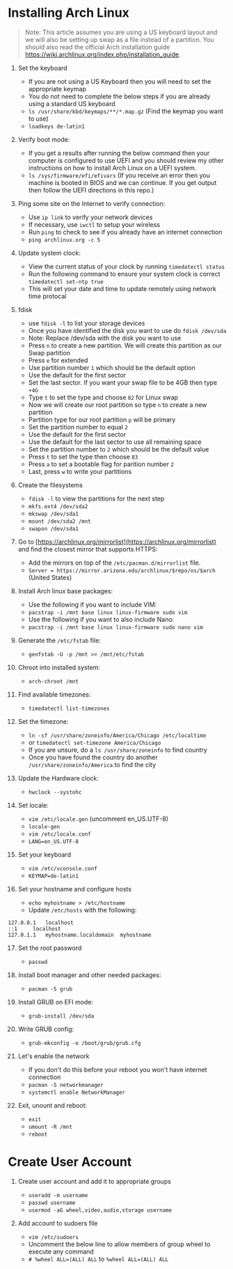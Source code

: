 # Installing Arch Linux

> Note: This article assumes you are using a US keyboard layout and we will also be setting up swap as a file instead of a partition. You should also read the official Arch installation guide https://wiki.archlinux.org/index.php/installation_guide. 

1. Set the keyboard
    - If you are not using a US Keyboard then you will need to set the appropriate keymap
    - You do not need to complete the below steps if you are already using a standard US keyboard
    - `ls /usr/share/kbd/keymaps/**/*.map.gz` (Find the keymap you want to use)
    - `loadkeys de-latin1`

2. Verify boot mode:
    - If you get a results after running the below command then your computer is configured to use UEFI and you should review my other instructions on how to install Arch Linux on a UEFI system.
    - `ls /sys/firmware/efi/efivars` (If you receive an error then you machine is booted in BIOS and we can continue. If you get output then follow the UEFI directions in this repo.)

3. Ping some site on the Internet to verify connection:
    - Use `ip link` to verify your network devices
    - If necessary, use `iwctl` to setup your wireless
    - Run `ping` to check to see if you already have an internet connection
    - `ping archlinux.org -c 5`

4. Update system clock:
    - View the current status of your clock by running `timedatectl status`
    - Run the following command to ensure your system clock is correct `timedatectl set-ntp true`
    - This will set your date and time to update remotely using network time protocal

5. fdisk
    - use `fdisk -l` to list your storage devices
    - Once you have identified the disk you want to use do `fdisk /dev/sda`
    - Note: Replace /dev/sda with the disk you want to use
    - Press `n` to create a new partition. We will create this partition as our Swap partition
    - Press `e` for extended
    - Use partition number `1` which should be the default option
    - Use the default for the first sector
    - Set the last sector. If you want your swap file to be 4GB then type `+4G`
    - Type `t` to set the type and choose `82` for Linux swap
    - Now we will create our root partition so type `n` to create a new partition
    - Partition type for our root partition `p` will be primary
    - Set the partition number to equal `2`
    - Use the default for the first sector
    - Use the default for the last sector to use all remaining space
    - Set the partition number to `2` which should be the default value
    - Press `t` to set the type then choose `83`
    - Press `a` to set a bootable flag for parition number `2`
    - Last, press `w` to write your partitions

6. Create the filesystems
    - `fdisk -l` to view the partitions for the next step
    - `mkfs.ext4 /dev/sda2`
    - `mkswap /dev/sda1`
    - `mount /dev/sda2 /mnt`
    - `swapon /dev/sda1`

7. Go to [https://archlinux.org/mirrorlist](https://archlinux.org/mirrorlist) and find the closest mirror that supports HTTPS:
    - Add the mirrors on top of the `/etc/pacman.d/mirrorlist` file.
    - `Server = https://mirror.arizona.edu/archlinux/$repo/os/$arch` (United States)

8. Install Arch linux base packages:
    - Use the following if you want to include VIM:
    - `pacstrap -i /mnt base linux linux-firmware sudo vim`
    - Use the following if you want to also include Nano:
    - `pacstrap -i /mnt base linux linux-firmware sudo nano vim`

9. Generate the `/etc/fstab` file:
    - `genfstab -U -p /mnt >> /mnt/etc/fstab`

10. Chroot into installed system:
    - `arch-chroot /mnt`

11. Find available timezones:
    - `timedatectl list-timezones`
    
12. Set the timezone:
    - `ln -sf /usr/share/zoneinfo/America/Chicago /etc/localtime`
    - or `timedatectl set-timezone America/Chicago`
    - If you are unsure, do a `ls /usr/share/zoneinfo` to find country
    - Once you have found the country do another `/usr/share/zoneinfo/America` to find the city

13. Update the Hardware clock:
    - `hwclock --systohc`

14. Set locale:
    - `vim /etc/locale.gen` (uncomment en_US.UTF-8)
    - `locale-gen`
    - `vim /etc/locale.conf`
    - `LANG=en_US.UTF-8`

15. Set your keyboard
    - `vim /etc/vconsole.conf`
    - `KEYMAP=de-latin1`

16. Set your hostname and configure hosts
    - `echo myhostname > /etc/hostname`
    - Update `/etc/hosts` with the following:

```
127.0.0.1	localhost
::1		localhost
127.0.1.1	myhostname.localdomain	myhostname
```

17. Set the root password
    - `passwd`

18. Install boot manager and other needed packages:
    - `pacman -S grub`

19. Install GRUB on EFI mode:
    - `grub-install /dev/sda`

20. Write GRUB config:
    - `grub-mkconfig -o /boot/grub/grub.cfg`

21. Let's enable the network
    - If you don't do this before your reboot you won't have internet connection
    - `pacman -S networkmanager`
    - `systemctl enable NetworkManager`

22. Exit, unount and reboot:
    - `exit`
    - `umount -R /mnt`
    - `reboot`

# Create User Account

1. Create user account and add it to appropriate groups

    - `useradd -m username`
    - `passwd username`
    - `usermod -aG wheel,video,audio,storage username`

2. Add account to sudoers file

    - `vim /etc/sudoers`
    - Uncomment the below line to allow members of group wheel to execute any command
    - `# %wheel ALL=(ALL) ALL` to `%wheel ALL=(ALL) ALL`

